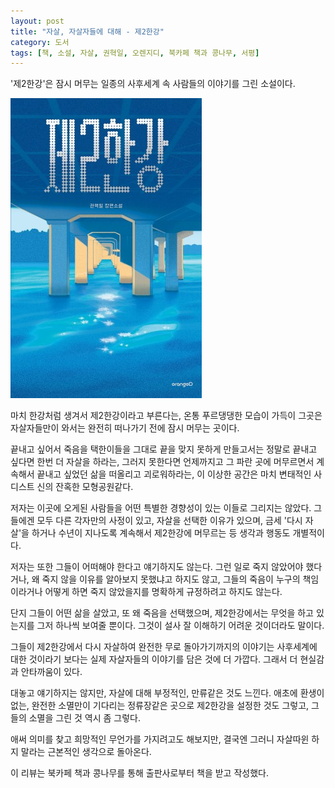 ```yaml
---
layout: post
title: "자살, 자살자들에 대해 - 제2한강"
category: 도서
tags: [책, 소설, 자살, 권혁일, 오렌지디, 북카페 책과 콩나무, 서평]
---
```


'제2한강'은
잠시 머무는 일종의 사후세계 속 사람들의 이야기를 그린 소설이다.

![표지](/images/2nd-han-river-book-h480.jpg)

마치 한강처럼 생겨서 제2한강이라고 부른다는,
온통 푸르댕댕한 모습이 가득이 그곳은
자살자들만이 와서는 완전히 떠나가기 전에 잠시 머무는 곳이다.

끝내고 싶어서 죽음을 택한이들을 그대로 끝을 맞지 못하게 만들고서는
정말로 끝내고 싶다면 한번 더 자살을 하라는,
그러지 못한다면 언제까지고 그 파란 곳에 머무르면서
계속해서 끝내고 싶었던 삶을 떠올리고 괴로워하라는,
이 이상한 공간은 마치 변태적인 사디스트 신의 잔혹한 모형공원같다.

저자는 이곳에 오게된 사람들을
어떤 특별한 경향성이 있는 이들로 그리지는 않았다.
그들에겐 모두 다른 각자만의 사정이 있고,
자살을 선택한 이유가 있으며,
금세 '다시 자살'을 하거나
수년이 지나도록 계속해서 제2한강에 머무르는 등 생각과 행동도 개별적이다.

저자는 또한 그들이 어떠해야 한다고 얘기하지도 않는다.
그런 일로 죽지 않았어야 했다거나,
왜 죽지 않을 이유를 알아보지 못했냐고 하지도 않고,
그들의 죽음이 누구의 책임이라거나
어떻게 하면 죽지 않았을지를 명확하게 규정하려고 하지도 않는다.

단지 그들이 어떤 삶을 살았고,
또 왜 죽음을 선택했으며,
제2한강에서는 무엇을 하고 있는지를 그저 하나씩 보여줄 뿐이다.
그것이 설사 잘 이해하기 어려운 것이더라도 말이다.

그들이 제2한강에서 다시 자살하여 완전한 무로 돌아가기까지의 이야기는
사후세계에 대한 것이라기 보다는
실제 자살자들의 이야기를 담은 것에 더 가깝다.
그래서 더 현실감과 안타까움이 있다.

대놓고 얘기하지는 않지만,
자살에 대해 부정적인, 만류같은 것도 느낀다.
애초에 환생이 없는, 완전한 소멸만이 기다리는 정류장같은 곳으로 제2한강을 설정한 것도 그렇고,
그들의 소멸을 그린 것 역시 좀 그렇다.
<!--
일종의 클라이막스라 할 수 있는 이슬의 다시 자살 장면에서 특히 두드러진다.
-->

애써 의미를 찾고 희망적인 무언가를 가지려고도 해보지만,
결국엔 그러니 자살따윈 하지 말라는 근본적인 생각으로 돌아온다.



<div class="im im-info">
이 리뷰는 북카페 책과 콩나무를 통해 출판사로부터 책을 받고 작성했다.
</div>
